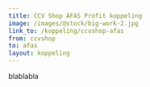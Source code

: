 ```yaml
---
title: CCV Shop AFAS Profit koppeling
image: /images/@stock/big-work-2.jpg
link_to: /koppeling/ccvshop-afas
from: ccvshop
to: afas
layout: koppeling
---
```


blablabla
